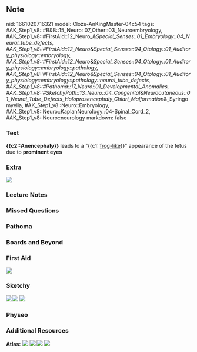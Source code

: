 ## Note
nid: 1661020716321
model: Cloze-AnKingMaster-04c54
tags: #AK_Step1_v8::#B&B::15_Neuro::07_Other::03_Neuroembryology, #AK_Step1_v8::#FirstAid::12_Neuro_&_Special_Senses::01_Embryology::04_Neural_tube_defects, #AK_Step1_v8::#FirstAid::12_Neuro_&_Special_Senses::04_Otology::01_Auditory_physiology::embryology, #AK_Step1_v8::#FirstAid::12_Neuro_&_Special_Senses::04_Otology::01_Auditory_physiology::embryology::pathology, #AK_Step1_v8::#FirstAid::12_Neuro_&_Special_Senses::04_Otology::01_Auditory_physiology::embryology::pathology::neural_tube_defects, #AK_Step1_v8::#Pathoma::17_Neuro::01_Developmental_Anomalies, #AK_Step1_v8::#SketchyPath::13_Neuro::04_Congenital_&_Neurocutaneous::01_Neural_Tube_Defects_Holoprosencephaly_Chiari_Malformation_&_Syringomyelia, #AK_Step1_v8::Neuro::Embryology, #AK_Step1_v8::Neuro::KaplanNeurology::04-Spinal_Cord_2, #AK_Step1_v8::Neuro::neurology
markdown: false

### Text
<div>
  <b>{{c2::Anencephaly}}</b> leads to a "{{c1::<u>frog-like</u>}}"
  appearance of the fetus due to <b>prominent eyes</b>
</div>

### Extra
<img src="paste-15169824490075.jpg">

### Lecture Notes


### Missed Questions


### Pathoma


### Boards and Beyond


### First Aid
<img src="tmp0TQnnX.png">

### Sketchy
<img src=
"Screen%20Shot%202020-03-13%20at%207.50.51%20PM.JPG"><img src= 
"Screen%20Shot%202020-03-13%20at%207.51.01%20PM.JPG"> <img src= 
"Zoverall%20picture%20(100)_1566160514431_1566160514431.JPG">

### Physeo


### Additional Resources
<b>Atlas:</b> <img src="tmp6p_ILo.png"> <img src="tmpI1hu1a.png">
<img src="tmpP9xW2Y.png"> <img src="tmpHyigNd.png">
